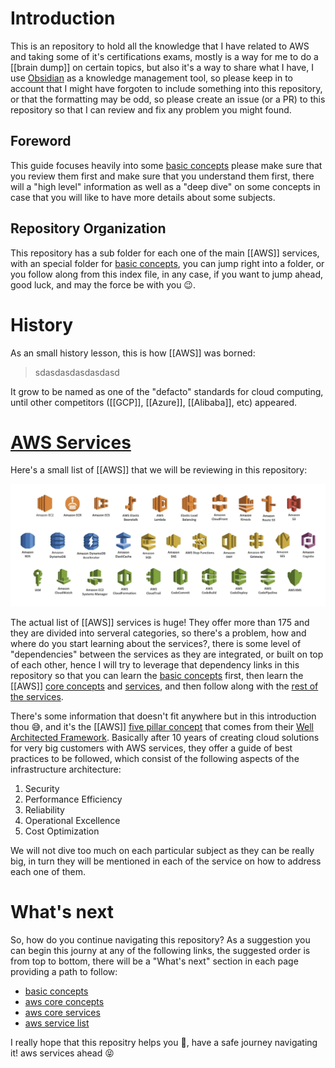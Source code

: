 # Introduction
This is an repository to hold all the knowledge that I have related to AWS and taking some of it's certifications exams, mostly is a way for me to do a [[brain dump]] on certain topics, but also it's a way to share what I have, I use [Obsidian][0] as a knowledge management tool, so please keep in to account that I might have forgoten to include something into this repository, or that the formatting may be odd, so please create an issue (or a PR) to this repository so that I can review and fix any problem you might found.

## Foreword
This guide focuses heavily into some [basic concepts][1] please make sure that you review them first and make sure that you understand them first, there will a "high level" information as well as a "deep dive" on some concepts in case that you will like to have more details about some subjects.

## Repository Organization
This repository has a sub folder for each one of the main [[AWS]] services, with an special folder for [basic concepts][1], you can jump right into a folder, or you follow along from this index file, in any case, if you want to jump ahead, good luck, and may the force be with you :wink:.

# History
As an small history lesson, this is how [[AWS]] was borned:
> sdasdasdasdasdasd

It grow to be named as one of the "defacto" standards for cloud computing, until other competitors ([[GCP]], [[Azure]], [[Alibaba]], etc) appeared.

# [AWS Services][2]
Here's a small list of [[AWS]] that we will be reviewing in this repository:

[![All AWS Services](img/aws_services.png)][2]

The actual list of [[AWS]] services is huge! They offer more than 175 and they are divided into serveral categories, so there's a problem, how and where do you start learning about the services?, there is some level of "dependencies" between the services as they are integrated, or built on top of each other, hence I will try to leverage that dependency links in this repository so that you can learn the [basic concepts][1] first, then learn the [[AWS]] [core concepts][3] and [services][4], and then follow along with the [rest of the services][5].

There's some information that doesn't fit anywhere but in this introduction thou :sweat_smile:, and it's the [[AWS]] [five pillar concept][6] that comes from their [Well Architected Framework][7]. Basically after 10 years of creating cloud solutions for very big customers with AWS services, they offer a guide of best practices to be followed, which consist of the following aspects of the infrastructure architecture:

1. Security
2. Performance Efficiency
3. Reliability
4. Operational Excellence
5. Cost Optimization

We will not dive too much on each particular subject as they can be really big, in turn they will be mentioned in each of the service on how to address each one of them.

# What's next
So, how do you continue navigating this repository? As a suggestion you can begin this journy at any of the following links, the suggested order is from top to bottom, there will be a "What's next" section in each page providing a path to follow:
- [basic concepts][1]
- [aws core concepts][3]
- [aws core services][4]
- [aws service list][5]

I really hope that this repositry helps you :hugs:, have a safe journey navigating it! aws services ahead :stuck_out_tongue_closed_eyes:

[0]: https://obsidian.md/
[1]: basic_concepts/index.md
[2]: https://aws.amazon.com/products/
[3]: aws_core_concepts.md
[4]: aws_core_services.md
[5]: aws_service_list.md
[7]: https://aws.amazon.com/getting-started/fundamentals-core-concepts/?e=gs2020&p=gsrc
[6]: https://aws.amazon.com/architecture/well-architected/?e=gs2020&p=fundcore
